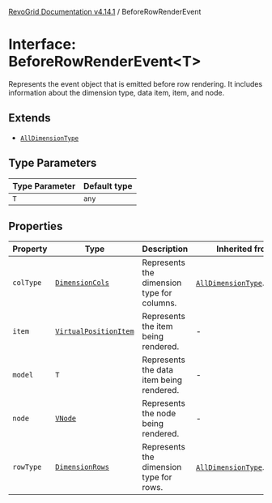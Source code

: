 [RevoGrid Documentation v4.14.1](README.md) / BeforeRowRenderEvent

# Interface: BeforeRowRenderEvent\<T\>

Represents the event object that is emitted before row rendering.
It includes information about the dimension type, data item, item, and node.

## Extends

- [`AllDimensionType`](Interface.AllDimensionType.md)

## Type Parameters

| Type Parameter | Default type |
| ------ | ------ |
| `T` | `any` |

## Properties

| Property | Type | Description | Inherited from | Defined in |
| ------ | ------ | ------ | ------ | ------ |
| `colType` | [`DimensionCols`](TypeAlias.DimensionCols.md) | Represents the dimension type for columns. | [`AllDimensionType`](Interface.AllDimensionType.md).`colType` | [src/types/interfaces.ts:769](https://github.com/revolist/revogrid/blob/925db466c3d20933669e374666cd0ddbe00cac19/src/types/interfaces.ts#L769) |
| `item` | [`VirtualPositionItem`](Interface.VirtualPositionItem.md) | Represents the item being rendered. | - | [src/types/interfaces.ts:738](https://github.com/revolist/revogrid/blob/925db466c3d20933669e374666cd0ddbe00cac19/src/types/interfaces.ts#L738) |
| `model` | `T` | Represents the data item being rendered. | - | [src/types/interfaces.ts:733](https://github.com/revolist/revogrid/blob/925db466c3d20933669e374666cd0ddbe00cac19/src/types/interfaces.ts#L733) |
| `node` | [`VNode`](Interface.VNode.md) | Represents the node being rendered. | - | [src/types/interfaces.ts:743](https://github.com/revolist/revogrid/blob/925db466c3d20933669e374666cd0ddbe00cac19/src/types/interfaces.ts#L743) |
| `rowType` | [`DimensionRows`](TypeAlias.DimensionRows.md) | Represents the dimension type for rows. | [`AllDimensionType`](Interface.AllDimensionType.md).`rowType` | [src/types/interfaces.ts:764](https://github.com/revolist/revogrid/blob/925db466c3d20933669e374666cd0ddbe00cac19/src/types/interfaces.ts#L764) |
